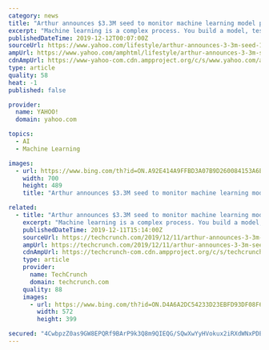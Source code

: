 ```yaml
---
category: news
title: "Arthur announces $3.3M seed to monitor machine learning model performance"
excerpt: "Machine learning is a complex process. You build a model, test it in laboratory conditions, then put it out in the world. After that, how do you monitor how well it's tracking what you designed it to do? Arthur wants to help, and today it emerged from stealth with a new platform to help you monitor machine learning models in production."
publishedDateTime: 2019-12-12T00:07:00Z
sourceUrl: https://www.yahoo.com/lifestyle/arthur-announces-3-3m-seed-151129105.html
ampUrl: https://www.yahoo.com/amphtml/lifestyle/arthur-announces-3-3m-seed-151129105.html
cdnAmpUrl: https://www-yahoo-com.cdn.ampproject.org/c/s/www.yahoo.com/amphtml/lifestyle/arthur-announces-3-3m-seed-151129105.html
type: article
quality: 58
heat: -1
published: false

provider:
  name: YAHOO!
  domain: yahoo.com

topics:
  - AI
  - Machine Learning

images:
  - url: https://www.bing.com/th?id=ON.A92E414A9FFBD3A07B9D260084153A6E
    width: 700
    height: 489
    title: "Arthur announces $3.3M seed to monitor machine learning model performance"

related:
  - title: "Arthur announces $3.3M seed to monitor machine learning model performance"
    excerpt: "Machine learning is a complex process. You build a model, test it in laboratory conditions, then put it out in the world. After that, how do you monitor how well it’s tracking what you designed it do? Arthur wants to help, and today it emerged from stealth with a new platform to help you monitor machine learning models in production."
    publishedDateTime: 2019-12-11T15:14:00Z
    sourceUrl: https://techcrunch.com/2019/12/11/arthur-announces-3-3m-seed-to-monitor-machine-learning-model-performance/
    ampUrl: https://techcrunch.com/2019/12/11/arthur-announces-3-3m-seed-to-monitor-machine-learning-model-performance/amp/
    cdnAmpUrl: https://techcrunch-com.cdn.ampproject.org/c/s/techcrunch.com/2019/12/11/arthur-announces-3-3m-seed-to-monitor-machine-learning-model-performance/amp/
    type: article
    provider:
      name: TechCrunch
      domain: techcrunch.com
    quality: 88
    images:
      - url: https://www.bing.com/th?id=ON.D4A6A2DC54233D23EBFD93DF08F6C02C
        width: 572
        height: 399

secured: "4CwbpzZ0as9GW8EPQRf9BArP9k3Q8m9QIEQG/SQwXwYyHVokux2iRXdWNxPDEO/08ZCm5OfUQlqdsOjYG2jxOQnXEw0jMsWpYoB/zoV0eN0VM78GsKeU0HasgYSe4S/tPsqCBl/luQtYWLRmWCDGjavGl66emXzAuOBgZHLF4BSOQpqguTAJvxvSLbpppXzm20mbH9No0VwdlzgGkzv9izcyDIAq8xDhiDeDifu9uODQ7gnEjy7zd/r5IyAqX6flttwTJw93UxPf4MJi6kiNsQ==;xbjNGvDfEuD/LGx+ZWnHaA=="
---
```


